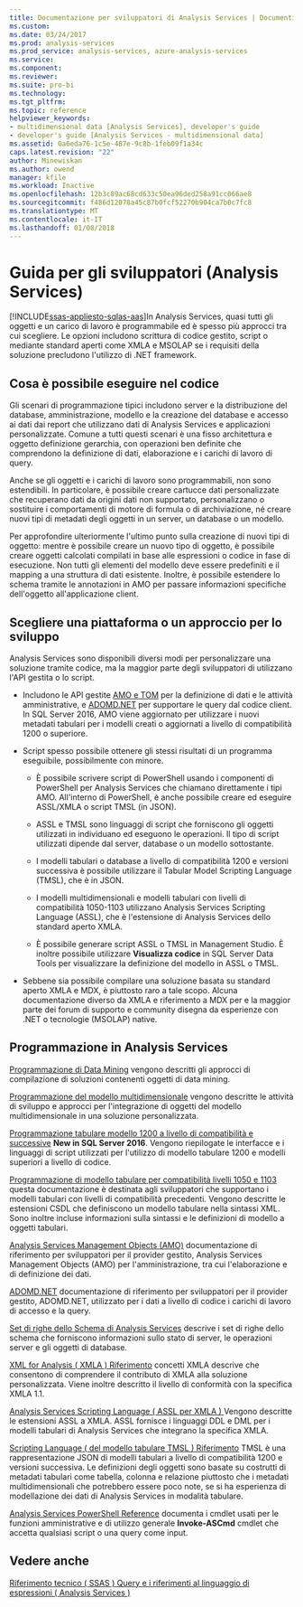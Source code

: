 ```yaml
---
title: Documentazione per sviluppatori di Analysis Services | Documenti Microsoft
ms.custom: 
ms.date: 03/24/2017
ms.prod: analysis-services
ms.prod_service: analysis-services, azure-analysis-services
ms.service: 
ms.component: 
ms.reviewer: 
ms.suite: pro-bi
ms.technology: 
ms.tgt_pltfrm: 
ms.topic: reference
helpviewer_keywords:
- multidimensional data [Analysis Services], developer's guide
- developer's guide [Analysis Services - multidimensional data]
ms.assetid: 0a6eda76-1c5e-487e-9c8b-1feb09f1a34c
caps.latest.revision: "22"
author: Minewiskan
ms.author: owend
manager: kfile
ms.workload: Inactive
ms.openlocfilehash: 12b3c89ac68cd633c50ea96ded258a91cc066ae8
ms.sourcegitcommit: f486d12078a45c87b0fcf52270b904ca7b0c7fc8
ms.translationtype: MT
ms.contentlocale: it-IT
ms.lasthandoff: 01/08/2018
---
```

# <a name="analysis-services-developer-documentation"></a>Guida per gli sviluppatori (Analysis Services)
[!INCLUDE[ssas-appliesto-sqlas-aas](../includes/ssas-appliesto-sqlas-aas.md)]In Analysis Services, quasi tutti gli oggetti e un carico di lavoro è programmabile ed è spesso più approcci tra cui scegliere.  Le opzioni includono scrittura di codice gestito, script o mediante standard aperti come XMLA e MSOLAP se i requisiti della soluzione precludono l'utilizzo di .NET framework.

## <a name="what-you-can-accomplish-in-code"></a>Cosa è possibile eseguire nel codice
Gli scenari di programmazione tipici includono server e la distribuzione del database, amministrazione, modello e la creazione del database e accesso ai dati dai report che utilizzano dati di Analysis Services e applicazioni personalizzate. Comune a tutti questi scenari è una fisso architettura e oggetto definizione gerarchia, con operazioni ben definite che comprendono la definizione di dati, elaborazione e i carichi di lavoro di query.

Anche se gli oggetti e i carichi di lavoro sono programmabili, non sono estendibili. In particolare, è possibile creare cartucce dati personalizzate che recuperano dati da origini dati non supportato, personalizzano o sostituire i comportamenti di motore di formula o di archiviazione, né creare nuovi tipi di metadati degli oggetti in un server, un database o un modello.

Per approfondire ulteriormente l'ultimo punto sulla creazione di nuovi tipi di oggetto: mentre è possibile creare un nuovo tipo di oggetto, è possibile creare oggetti calcolati compilati in base alle espressioni o codice in fase di esecuzione. Non tutti gli elementi del modello deve essere predefiniti e il mapping a una struttura di dati esistente. Inoltre, è possibile estendere lo schema tramite le annotazioni in AMO per passare informazioni specifiche dell'oggetto all'applicazione client.

## <a name="choose-a-platform-or-approach-to-development"></a>Scegliere una piattaforma o un approccio per lo sviluppo
Analysis Services sono disponibili diversi modi per personalizzare una soluzione tramite codice, ma la maggior parte degli sviluppatori di utilizzano l'API gestita o lo script.

- Includono le API gestite [AMO e TOM](http://msdn.microsoft.com/library/mt436122.aspx) per la definizione di dati e le attività amministrative, e [ADOMD.NET](http://msdn.microsoft.com/library/mt465769.aspx) per supportare le query dal codice client. In SQL Server 2016, AMO viene aggiornato per utilizzare i nuovi metadati tabulari per i modelli creati o aggiornati a livello di compatibilità 1200 o superiore.

- Script spesso possibile ottenere gli stessi risultati di un programma eseguibile, possibilmente con minore.

  - È possibile scrivere script di PowerShell usando i componenti di PowerShell per Analysis Services che chiamano direttamente i tipi AMO. All'interno di PowerShell, è anche possibile creare ed eseguire ASSL/XMLA o script TMSL (in JSON).

  - ASSL e TMSL sono linguaggi di script che forniscono gli oggetti utilizzati in individuano ed eseguono le operazioni. Il tipo di script utilizzati dipende dal server, database o un modello sottostante.

  - I modelli tabulari o database a livello di compatibilità 1200 e versioni successiva è possibile utilizzare il Tabular Model Scripting Language (TMSL), che è in JSON.

  - I modelli multidimensionali e modelli tabulari con livelli di compatibilità 1050-1103 utilizzano Analysis Services Scripting Language (ASSL), che è l'estensione di Analysis Services dello standard aperto XMLA.

  - È possibile generare script ASSL o TMSL in Management Studio. È inoltre possibile utilizzare **Visualizza codice** in SQL Server Data Tools per visualizzare la definizione del modello in ASSL o TMSL.

- Sebbene sia possibile compilare una soluzione basata su standard aperto XMLA e MDX, è piuttosto raro a tale scopo. Alcuna documentazione diverso da XMLA e riferimento a MDX per e la maggior parte dei forum di supporto e community disegna da esperienze con .NET o tecnologie (MSOLAP) native.

## <a name="programming-in-analysis-services"></a>Programmazione in Analysis Services
[Programmazione di Data Mining](../analysis-services/data-mining-programming.md) vengono descritti gli approcci di compilazione di soluzioni contenenti oggetti di data mining.

[Programmazione del modello multidimensionale](../analysis-services/multidimensional-models/multidimensional-model-programming.md) vengono descritte le attività di sviluppo e approcci per l'integrazione di oggetti del modello multidimensionale in una soluzione personalizzata.

[Programmazione tabulare modello 1200 a livello di compatibilità e successive](../analysis-services/tabular-model-programming-compatibility-level-1200/tabular-model-programming-for-compatibility-level-1200.md)
**New in SQL Server 2016**.  Vengono riepilogate le interfacce e i linguaggi di script utilizzati per l'utilizzo di modello tabulare 1200 e modelli superiori a livello di codice.

[Programmazione di modello tabulare per compatibilità livelli 1050 e 1103](../analysis-services/tabular-model-programming-compatibility-levels-1050-1103/tabular-model-programming-for-compatibility-levels-1050-through-1103.md) questa documentazione è destinata agli sviluppatori che supportano i modelli tabulari con livelli di compatibilità precedenti. Vengono descritte le estensioni CSDL che definiscono un modello tabulare nella sintassi XML. Sono inoltre incluse informazioni sulla sintassi e le definizioni di modello a oggetti tabulari.

[Analysis Services Management Objects (AMO)](https://msdn.microsoft.com/library/mt436122.aspx) documentazione di riferimento per sviluppatori per il provider gestito, Analysis Services Management Objects (AMO) per l'amministrazione, tra cui l'elaborazione e di definizione dei dati.

[ADOMD.NET](http://msdn.microsoft.com/library/mt465769.aspx) documentazione di riferimento per sviluppatori per il provider gestito, ADOMD.NET, utilizzato per i dati a livello di codice i carichi di lavoro di accesso e la query.

[Set di righe dello Schema di Analysis Services](../analysis-services/schema-rowsets/analysis-services-schema-rowsets.md) descrive i set di righe dello schema che forniscono informazioni sullo stato di server, le operazioni server e gli oggetti di database.

[XML for Analysis &#40; XMLA &#41; Riferimento](../analysis-services/xmla/xml-for-analysis-xmla-reference.md) concetti XMLA descrive che consentono di comprendere il contributo di XMLA alla soluzione personalizzata. Viene inoltre descritto il livello di conformità con la specifica XMLA 1.1.

[Analysis Services Scripting Language &#40; ASSL per XMLA &#41; ](../analysis-services/scripting/analysis-services-scripting-language-assl-for-xmla.md) Vengono descritte le estensioni ASSL a XMLA. ASSL fornisce i linguaggi DDL e DML per i modelli tabulari di Analysis Services che integrano la specifica XMLA.

[Scripting Language &#40; del modello tabulare TMSL &#41; Riferimento](../analysis-services/tabular-model-scripting-language-tmsl-reference.md) TMSL è una rappresentazione JSON di modelli tabulari a livello di compatibilità 1200 e versioni successiva. Le definizioni degli oggetti sono basate su costrutti di metadati tabulari come tabella, colonna e relazione piuttosto che i metadati multidimensionali che potrebbero essere poco note, se si ha esperienza di modellazione dei dati di Analysis Services in modalità tabulare.

[Analysis Services PowerShell Reference](../analysis-services/powershell/analysis-services-powershell-reference.md) documenta i cmdlet usati per le funzioni amministrative e di utilizzo generale **Invoke-ASCmd** cmdlet che accetta qualsiasi script o una query come input.

## <a name="see-also"></a>Vedere anche
[Riferimento tecnico &#40; SSAS &#41; ](../analysis-services/powershell/technical-reference-ssas.md) 
 [Query e i riferimenti al linguaggio di espressioni &#40; Analysis Services &#41;](http://msdn.microsoft.com/library/gg492188.aspx)
